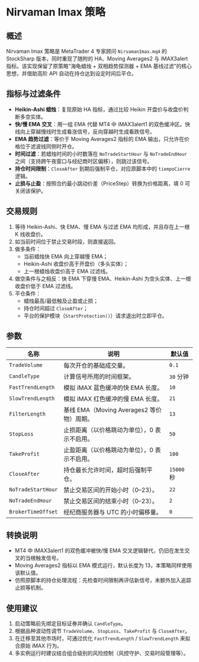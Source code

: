 # Nirvaman Imax 策略

## 概述
Nirvaman Imax 策略是 MetaTrader 4 专家顾问 `NirvamanImax.mq4` 的 StockSharp 版本，同时重现了随附的 HA、Moving Averages2 与 iMAX3alert 指标。该实现保留了原策略“海龟蜡烛 + 双相趋势探测器 + EMA 基线过滤”的核心思想，并借助高阶 API 自动在持仓达到设定时间后平仓。

## 指标与过滤条件
- **Heikin-Ashi 蜡烛**：复现原始 HA 指标，通过比较 Heikin 开盘价与收盘价判断多空实体。
- **快/慢 EMA 交叉**：用一组 EMA 代替 MT4 中 iMAX3alert1 的双色缓冲区。快线向上穿越慢线时生成看涨信号，反向穿越时生成看跌信号。
- **EMA 趋势过滤**：等价于 Moving Averages2 指标的 EMA 输出，只允许在价格位于滤波线同侧时开仓。
- **时间过滤**：若蜡烛时间的小时数落在 `NoTradeStartHour` 与 `NoTradeEndHour` 之间（支持跨午夜窗口与经纪商时区偏移），则跳过该信号。
- **持仓时间限制**：`CloseAfter` 到期后强制平仓，对应原脚本中的 `tiempoCierre` 逻辑。
- **止损与止盈**：按照合约最小跳动价差（PriceStep）转换为价格距离，填 0 可关闭该保护。

## 交易规则
1. 等待 Heikin-Ashi、快 EMA、慢 EMA 与过滤 EMA 均形成，并且存在上一根 K 线收盘价。
2. 如当前时间位于禁止交易时段，则直接返回。
3. 做多条件：
   - 当前蜡烛快 EMA 向上穿越慢 EMA；
   - Heikin-Ashi 收盘价高于开盘价（多头实体）；
   - 上一根蜡烛收盘价高于 EMA 过滤线。
4. 做空条件与之相反：快 EMA 下穿慢 EMA、Heikin-Ashi 为空头实体、上一根收盘价低于 EMA 过滤线。
5. 平仓条件：
   - 蜡烛最高/最低触及止盈或止损；
   - 持仓时间超过 `CloseAfter`；
   - 平台的保护模块（`StartProtection()`）请求退出时立即平仓。

## 参数
| 名称 | 说明 | 默认值 |
| --- | --- | --- |
| `TradeVolume` | 每次开仓的基础成交量。 | `0.1` |
| `CandleType` | 计算信号所用的时间框架。 | `30` 分钟 |
| `FastTrendLength` | 模拟 iMAX 蓝色缓冲的快 EMA 长度。 | `10` |
| `SlowTrendLength` | 模拟 iMAX 红色缓冲的慢 EMA 长度。 | `21` |
| `FilterLength` | 基线 EMA（Moving Averages2 等价物）周期。 | `13` |
| `StopLoss` | 止损距离（以价格跳动为单位），0 表示不启用。 | `50` |
| `TakeProfit` | 止盈距离（以价格跳动为单位），0 表示不启用。 | `100` |
| `CloseAfter` | 持仓最长允许时间，超时后强制平仓。 | `15000` 秒 |
| `NoTradeStartHour` | 禁止交易区间的开始小时（0–23）。 | `22` |
| `NoTradeEndHour` | 禁止交易区间的结束小时（0–23）。 | `2` |
| `BrokerTimeOffset` | 经纪商服务器与 UTC 的小时偏移量。 | `0` |

## 转换说明
- MT4 中 iMAX3alert1 的双色缓冲被快/慢 EMA 交叉逻辑替代，仍旧在发生交叉的当根触发信号。
- Moving Averages2 指标以 EMA 模式运行，默认长度为 13，本策略同样使用该默认值。
- 仿照原脚本的持仓处理流程：先检查时间限制再评估新信号，未额外加入追踪止损等机制。

## 使用建议
1. 启动策略前先绑定目标证券并确认 `CandleType`。
2. 根据品种波动性调节 `TradeVolume`、`StopLoss`、`TakeProfit` 与 `CloseAfter`。
3. 在迁移至其他市场时，可通过优化 `FastTrendLength` / `SlowTrendLength` 来拟合原始 iMAX 行为。
4. 多实例运行时建议结合组合级别的风险控制（风控守护、交易时段管理等）。

